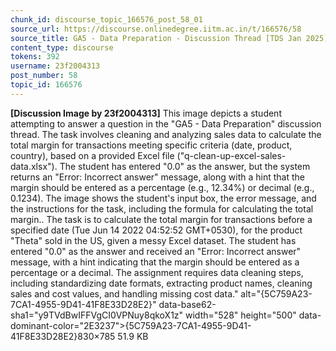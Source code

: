 ```yaml
---
chunk_id: discourse_topic_166576_post_58_01
source_url: https://discourse.onlinedegree.iitm.ac.in/t/166576/58
source_title: GA5 - Data Preparation - Discussion Thread [TDS Jan 2025]
content_type: discourse
tokens: 392
username: 23f2004313
post_number: 58
topic_id: 166576
---
```


**[Discussion Image by 23f2004313]** This image depicts a student attempting to answer a question in the "GA5 - Data Preparation" discussion thread. The task involves cleaning and analyzing sales data to calculate the total margin for transactions meeting specific criteria (date, product, country), based on a provided Excel file ("q-clean-up-excel-sales-data.xlsx"). The student has entered "0.0" as the answer, but the system returns an "Error: Incorrect answer" message, along with a hint that the margin should be entered as a percentage (e.g., 12.34%) or decimal (e.g., 0.1234). The image shows the student's input box, the error message, and the instructions for the task, including the formula for calculating the total margin.. The task is to calculate the total margin for transactions before a specified date (Tue Jun 14 2022 04:52:52 GMT+0530), for the product "Theta" sold in the US, given a messy Excel dataset. The student has entered "0.0" as the answer and received an "Error: Incorrect answer" message, with a hint indicating that the margin should be entered as a percentage or a decimal. The assignment requires data cleaning steps, including standardizing date formats, extracting product names, cleaning sales and cost values, and handling missing cost data." alt="{5C759A23-7CA1-4955-9D41-41F8E33D28E2}" data-base62-sha1="y9TVdBwIFFVgCI0VPNuy8qkoX1z" width="528" height="500" data-dominant-color="2E3237">{5C759A23-7CA1-4955-9D41-41F8E33D28E2}830×785 51.9 KB

